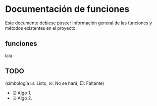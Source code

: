 # Documentación de funciones

Este documento debiese poseer información general de las funciones y métodos existentes en el proyecto.

## funciones

lala

## TODO

[comment]: # (asdasd)

(simbología ☑: Listo, ☒: No se hará, □: Faltante)

- ☑ Algo 1.
- ☑ Algo 2.